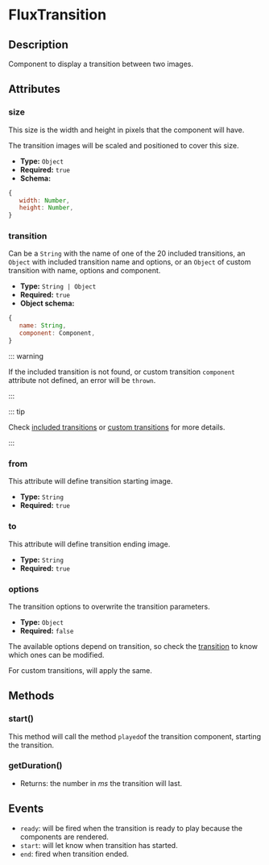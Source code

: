---
---

# FluxTransition

## Description

Component to display a transition between two images.

## Attributes

### size

This size is the width and height in pixels that the component will have.

The transition images will be scaled and positioned to cover this size.

- **Type:** `Object`
- **Required:** `true`
- **Schema:**

``` js
{
   width: Number,
   height: Number,
}
```

### transition

Can be a `String` with the name of one of the 20 included transitions, an `Object` with included transition name and options, or an `Object` of custom transition with name, options and component.

- **Type:** `String | Object`
- **Required:** `true`
- **Object schema:**

``` js
{
   name: String,
   component: Component,
}
```

::: warning

If the included transition is not found, or custom transition `component` attribute not defined, an error will be `thrown`.

:::

::: tip

Check [included transitions](../transitions/) or [custom transitions](../custom-transitions) for more details.

:::

### from

This attribute will define transition starting image.

- **Type:** `String`
- **Required:** `true`

### to

This attribute will define transition ending image.

- **Type:** `String`
- **Required:** `true`

### options

The transition options to overwrite the transition parameters.

- **Type:** `Object`
- **Required:** `false`

The available options depend on transition, so check the [transition](../transitions/) to know which ones can be modified.

For custom transitions, will apply the same.

## Methods

### start()

This method will call the method `played`of the transition component, starting the transition.

### getDuration()

- Returns: the number in *ms* the transition will last.

## Events

- `ready`: will be fired when the transition is ready to play because the components are rendered.
- `start`: will let know when transition has started.
- `end`: fired when transition ended.
